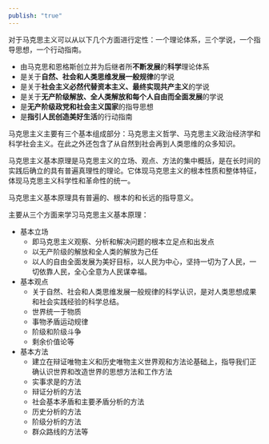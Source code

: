 ```yaml
---
publish: "true"
---
```

对于马克思主义可以从以下几个方面进行定性：一个理论体系，三个学说，一个指导思想，一个行动指南。
- 由马克思和恩格斯创立并为后继者所**不断发展**的**科学**理论体系
- 是关于**自然、社会和人类思维发展一般规律**的学说
- 是关于**社会主义必然代替资本主义、最终实现共产主义**的学说
- 是关于**无产阶级解放、全人类解放和每个人自由而全面发展**的学说
- 是**无产阶级政党和社会主义国家**的指导思想
- 是**指引人民创造美好生活**的行动指南

马克思主义主要有三个基本组成部分：马克思主义哲学、马克思主义政治经济学和科学社会主义。在此之外还包含了从自然到社会再到人类思维的众多知识。

马克思主义基本原理是马克思主义的立场、观点、方法的集中概括，是在长时间的实践后确立的具有普遍真理性的理论。它体现马克思主义的根本性质和整体特征，体现马克思主义科学性和革命性的统一。

马克思主义基本原理具有普遍的、根本的和长远的指导意义。

主要从三个方面来学习马克思主义基本原理：
- 基本立场
	- 即马克思主义观察、分析和解决问题的根本立足点和出发点
	- 以无产阶级的解放和全人类的解放为己任
	- 以人的自由全面发展为美好目标，以人民为中心，坚持一切为了人民，一切依靠人民，全心全意为人民谋幸福。
- 基本观点
	- 关于自然、社会和人类思维发展一般规律的科学认识，是对人类思想成果和社会实践经验的科学总结。
	- 世界统一于物质
	- 事物矛盾运动规律
	- 阶级和阶级斗争
	- 剩余价值论等
- 基本方法
	- 建立在辩证唯物主义和历史唯物主义世界观和方法论基础上，指导我们正确认识世界和改造世界的思想方法和工作方法
	- 实事求是的方法
	- 辩证分析的方法
	- 社会基本矛盾和主要矛盾分析的方法
	- 历史分析的方法
	- 阶级分析的方法
	- 群众路线的方法等